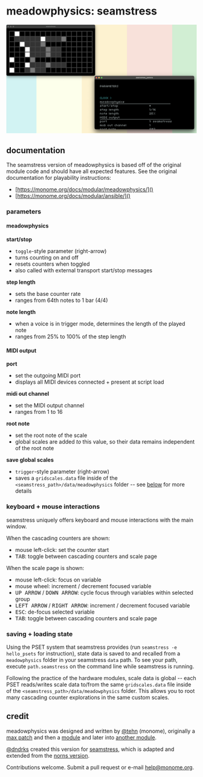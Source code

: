 # meadowphysics: seamstress


![](images/mp.png)

## documentation

The seamstress version of meadowphysics is based off of the original module code and should have all expected features. See the original documentation for playability instructions:

- [https://monome.org/docs/modular/meadowphysics/]()  
- [https://monome.org/docs/modular/ansible/]()


### parameters

#### meadowphysics

**start/stop**

- `toggle`-style parameter (right-arrow)
- turns counting on and off
- resets counters when toggled
- also called with external transport start/stop messages

**step length**

- sets the base counter rate
- ranges from 64th notes to 1 bar (4/4)

**note length**

- when a voice is in trigger mode, determines the length of the played note
- ranges from 25% to 100% of the step length

#### MIDI output

**port**

- set the outgoing MIDI port
- displays all MIDI devices connected + present at script load

**midi out channel**

- set the MIDI output channel
- ranges from 1 to 16

**root note**

- set the root note of the scale
- global scales are added _to_ this value, so their data remains independent of the root note

**save global scales**

- `trigger`-style parameter (right-arrow)
- saves a `gridscales.data` file inside of the `<seamstress_path>/data/meadowphysics` folder -- see [below](#saving--loading) for more details

### keyboard + mouse interactions

seamstress uniquely offers keyboard and mouse interactions with the main window.

When the cascading counters are shown:

- mouse left-click: set the counter start
- <kbd>TAB</kbd>: toggle between cascading counters and scale page

When the scale page is shown:

- mouse left-click: focus on variable
- mouse wheel: increment / decrement focused variable
- <kbd>UP ARROW</kbd> / <kbd>DOWN ARROW</kbd>: cycle focus through variables within selected group
- <kbd>LEFT ARROW</kbd> / <kbd>RIGHT ARROW</kbd>: increment / decrement focused variable
- <kbd>ESC</kbd>: de-focus selected variable
- <kbd>TAB</kbd>: toggle between cascading counters and scale page

### saving + loading state

Using the PSET system that seamstress provides (run `seamstress -e hello_psets` for instruction), state data is saved to and recalled from a `meadowphysics` folder in your seamstress `data` path. To see your path, execute `path.seamstress` on the command line while seamstress is running.

Following the practice of the hardware modules, scale data is global -- each PSET reads/writes scale data to/from the same `gridscales.data` file inside of the `<seamstress_path>/data/meadowphysics` folder. This allows you to root many cascading counter explorations in the same custom scales.

## credit

meadowphysics was designed and written by [@tehn](https://github.com/tehn) (monome), originally a [max patch](https://github.com/monome/monome-max-package/blob/main/javascript/mp.js) and then a [module](https://github.com/monome/meadowphysics) and later into [another module](https://github.com/monome/ansible).

[@dndrks](https://github.com/dndrks) created this version for [seamstress](https://github.com/ryleelyman/seamstress), which is adapted and extended from the [norns version](https://github.com/alpha-cactus/meadowphysics).

Contributions welcome. Submit a pull request or e-mail [help@monome.org](mailto:help@monome.org).
